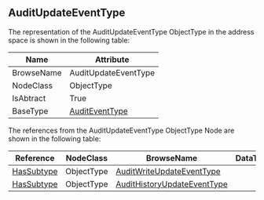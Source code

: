 <!-- objecttype -->
## AuditUpdateEventType

The representation of the AuditUpdateEventType ObjectType in the address space is shown in the following table:  

|Name|Attribute|
|---|---|
|BrowseName|AuditUpdateEventType|
|NodeClass|ObjectType|
|IsAbtract|True|
|BaseType|[AuditEventType](../../../Part5/ObjectTypes/AuditEventType/readme.md)|

The references from the AuditUpdateEventType ObjectType Node are shown in the following table:  

|Reference|NodeClass|BrowseName|DataType|TypeDefinition|ModellingRule|
|---|---|---|---|---|---|
|[HasSubtype](../../../Part3/ReferenceTypes/HasSubtype/readme.md)|ObjectType|[AuditWriteUpdateEventType](#AuditWriteUpdateEventType)||||
|[HasSubtype](../../../Part3/ReferenceTypes/HasSubtype/readme.md)|ObjectType|[AuditHistoryUpdateEventType](#AuditHistoryUpdateEventType)||||


